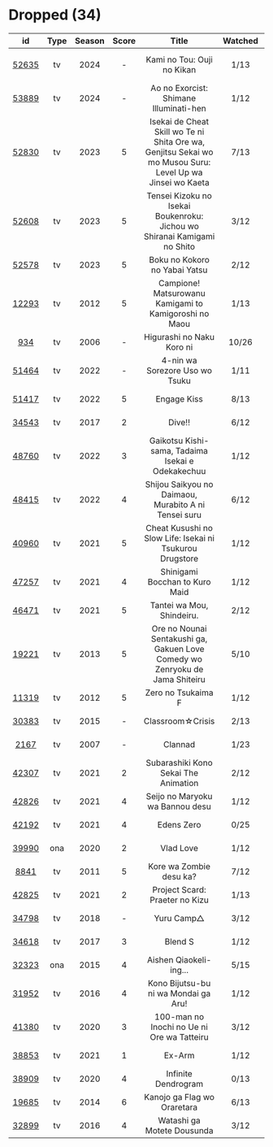 # Dropped (34)

|                      id                      | Type | Season | Score |                                                   Title                                                   | Watched |    Updated   | Start Date |
| :------------------------------------------: | :--: | :----: | :---: | :-------------------------------------------------------------------------------------------------------: | :-----: | :----------: | :--------: |
| [52635](https://myanimelist.net/anime/52635) |  tv  |  2024  |   -   |                                         Kami no Tou: Ouji no Kikan                                        |   1/13  | 2 months ago | 07/14/2024 |
| [53889](https://myanimelist.net/anime/53889) |  tv  |  2024  |   -   |                                   Ao no Exorcist: Shimane Illuminati-hen                                  |   1/12  |   Last year  | 01/10/2024 |
| [52830](https://myanimelist.net/anime/52830) |  tv  |  2023  |   5   | Isekai de Cheat Skill wo Te ni Shita Ore wa, Genjitsu Sekai wo mo Musou Suru: Level Up wa Jinsei wo Kaeta |   7/13  |   Last year  | 04/04/2023 |
| [52608](https://myanimelist.net/anime/52608) |  tv  |  2023  |   5   |                  Tensei Kizoku no Isekai Boukenroku: Jichou wo Shiranai Kamigami no Shito                 |   3/12  |   Last year  | 04/03/2023 |
| [52578](https://myanimelist.net/anime/52578) |  tv  |  2023  |   5   |                                       Boku no Kokoro no Yabai Yatsu                                       |   2/12  |   Last year  | 04/02/2023 |
| [12293](https://myanimelist.net/anime/12293) |  tv  |  2012  |   5   |                           Campione! Matsurowanu Kamigami to Kamigoroshi no Maou                           |   1/13  |   Last year  | 03/20/2023 |
|   [934](https://myanimelist.net/anime/934)   |  tv  |  2006  |   -   |                                         Higurashi no Naku Koro ni                                         |  10/26  |  2 years ago | 12/23/2022 |
| [51464](https://myanimelist.net/anime/51464) |  tv  |  2022  |   -   |                                       4-nin wa Sorezore Uso wo Tsuku                                      |   1/11  |  2 years ago | 10/16/2022 |
| [51417](https://myanimelist.net/anime/51417) |  tv  |  2022  |   5   |                                                Engage Kiss                                                |   8/13  |  2 years ago | 07/03/2022 |
| [34543](https://myanimelist.net/anime/34543) |  tv  |  2017  |   2   |                                                   Dive!!                                                  |   6/12  |  2 years ago | 05/03/2022 |
| [48760](https://myanimelist.net/anime/48760) |  tv  |  2022  |   3   |                             Gaikotsu Kishi-sama, Tadaima Isekai e Odekakechuu                             |   1/12  |  2 years ago | 04/12/2022 |
| [48415](https://myanimelist.net/anime/48415) |  tv  |  2022  |   4   |                            Shijou Saikyou no Daimaou, Murabito A ni Tensei suru                           |   6/12  |  2 years ago | 04/08/2022 |
| [40960](https://myanimelist.net/anime/40960) |  tv  |  2021  |   5   |                          Cheat Kusushi no Slow Life: Isekai ni Tsukurou Drugstore                         |   1/12  |  3 years ago | 07/08/2021 |
| [47257](https://myanimelist.net/anime/47257) |  tv  |  2021  |   4   |                                       Shinigami Bocchan to Kuro Maid                                      |   1/12  |  2 years ago | 07/05/2021 |
| [46471](https://myanimelist.net/anime/46471) |  tv  |  2021  |   5   |                                         Tantei wa Mou, Shindeiru.                                         |   2/12  |  2 years ago | 07/04/2021 |
| [19221](https://myanimelist.net/anime/19221) |  tv  |  2013  |   5   |                Ore no Nounai Sentakushi ga, Gakuen Love Comedy wo Zenryoku de Jama Shiteiru               |   5/10  |   Last year  | 06/20/2021 |
| [11319](https://myanimelist.net/anime/11319) |  tv  |  2012  |   5   |                                             Zero no Tsukaima F                                            |   1/12  |  2 years ago | 06/17/2021 |
| [30383](https://myanimelist.net/anime/30383) |  tv  |  2015  |   -   |                                              Classroom☆Crisis                                             |   2/13  |  3 years ago | 06/07/2021 |
|  [2167](https://myanimelist.net/anime/2167)  |  tv  |  2007  |   -   |                                                  Clannad                                                  |   1/23  |  3 years ago | 06/05/2021 |
| [42307](https://myanimelist.net/anime/42307) |  tv  |  2021  |   2   |                                    Subarashiki Kono Sekai The Animation                                   |   2/12  |  4 years ago | 04/24/2021 |
| [42826](https://myanimelist.net/anime/42826) |  tv  |  2021  |   4   |                                      Seijo no Maryoku wa Bannou desu                                      |   1/12  |  3 years ago | 04/07/2021 |
| [42192](https://myanimelist.net/anime/42192) |  tv  |  2021  |   4   |                                                 Edens Zero                                                |   0/25  |  3 years ago | 04/06/2021 |
| [39990](https://myanimelist.net/anime/39990) |  ona |  2020  |   2   |                                                 Vlad Love                                                 |   1/12  |  3 years ago | 03/28/2021 |
|  [8841](https://myanimelist.net/anime/8841)  |  tv  |  2011  |   5   |                                          Kore wa Zombie desu ka?                                          |   7/12  |  3 years ago | 01/12/2021 |
| [42825](https://myanimelist.net/anime/42825) |  tv  |  2021  |   2   |                                       Project Scard: Praeter no Kizu                                      |   1/13  |  3 years ago | 01/09/2021 |
| [34798](https://myanimelist.net/anime/34798) |  tv  |  2018  |   -   |                                                 Yuru Camp△                                                |   3/12  |  3 years ago | 01/08/2021 |
| [34618](https://myanimelist.net/anime/34618) |  tv  |  2017  |   3   |                                                  Blend S                                                  |   1/12  |  4 years ago | 01/06/2021 |
| [32323](https://myanimelist.net/anime/32323) |  ona |  2015  |   4   |                                           Aishen Qiaokeli-ing...                                          |   5/15  |  3 years ago | 01/05/2021 |
| [31952](https://myanimelist.net/anime/31952) |  tv  |  2016  |   4   |                                    Kono Bijutsu-bu ni wa Mondai ga Aru!                                   |   1/12  |  3 years ago |      -     |
| [41380](https://myanimelist.net/anime/41380) |  tv  |  2020  |   3   |                                 100-man no Inochi no Ue ni Ore wa Tatteiru                                |   3/12  |  4 years ago |      -     |
| [38853](https://myanimelist.net/anime/38853) |  tv  |  2021  |   1   |                                                   Ex-Arm                                                  |   1/12  |  4 years ago |      -     |
| [38909](https://myanimelist.net/anime/38909) |  tv  |  2020  |   4   |                                            Infinite Dendrogram                                            |   0/13  |  4 years ago |      -     |
| [19685](https://myanimelist.net/anime/19685) |  tv  |  2014  |   6   |                                        Kanojo ga Flag wo Oraretara                                        |   6/13  |  3 years ago |      -     |
| [32899](https://myanimelist.net/anime/32899) |  tv  |  2016  |   4   |                                         Watashi ga Motete Dousunda                                        |   3/12  |  2 years ago |      -     |